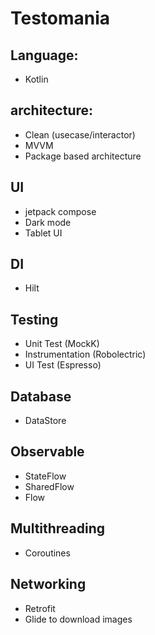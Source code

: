 # Testomania

## Language:
- Kotlin

## architecture:
 - Clean (usecase/interactor) 
 - MVVM
 - Package based architecture
 
 ## UI
 - jetpack compose
 - Dark mode
 - Tablet UI
 
 ## DI
 - Hilt
 
 ## Testing
 - Unit Test (MockK)
 - Instrumentation (Robolectric)
 - UI Test (Espresso)

 ## Database
 - DataStore

 ## Observable
 - StateFlow
 - SharedFlow
 - Flow

 ## Multithreading
 - Coroutines
 
 ## Networking
 - Retrofit
 - Glide to download images
